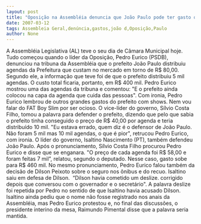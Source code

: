 ```yaml
---
layout: post
title: "Oposição na Assembléia denuncia que João Paulo pode ter gasto quase meio milhão com agendas"
date: 2007-03-12
tags: Assembleia Geral,denúncia,gastos,joão d,Oposição,Paulo
author: None
---
```

A Assembléia Legislativa (AL) teve o seu dia de Câmara Municipal hoje.
Tudo começou quando o líder da Oposição, Pedro Eurico (PSDB), denunciou na tribuna da Assembléia que o prefeito João Paulo distribuiu agendas da Prefeitura que custam no mercado em torno de R$ 80,00. 
Segundo ele, a informação que teve foi de que o prefeito distribuiu 5 mil agendas. O custo total ficaria, portanto, em R$ 400 mil. 
Pedro Eurico mostrou uma das agendas da tribuna e comentou: \"E o prefeito ainda colocou na capa da agenda que cuida das pessoas\". 
Com ironia, Pedro Eurico lembrou de outros grandes gastos do prefeito com shows. Nem vou falar do FAT Boy Slim por ser ocioso.
O vice-líder do governo, Sílvio Costa Filho, tomou a palavra para defender o prefeito, dizendo que pelo que sabia o prefeito tinha conseguido o preço de R$ 40,00 por agenda e teria distribuído 10 mil. 
\"Eu estava errado, quem diz é o defensor de João Paulo. Não foram 5 mil mas 10 mil agendas, o que é pior\", retrucou Pedro Eurico, com ironia.
O líder do governo, Isaltino Nascimento (PT), também defendeu João Paulo. 
Após o pronunciamento, Sílvio Costa Filho procurou Pedro Eurico e disse que se enganara. \"O preço de cada agenda foi R$ 58,00 e foram feitas 7 mil”, relatou, segundo o deputado. Nesse caso, gasto sobe para R$ 460 mil.
No mesmo pronunciamento, Pedro Eurico falou também da decisão de Dilson Peixoto sobre o seguro nos ônibus e do recuo. Isaltino saiu em defesa de Dilson.&nbsp; “Dilson havia cometido um deslize. corrigido depois que conversou com o governador e o secretário\".
A palavra deslize foi repetida por Pedro no sentido de que Isaltino havia acusado Dilson. Isaltino ainda pediu que o nome não fosse registrado nos anais da Assembléia, mas Pedro Eurico protestou e, no final das discussões, o presidente interino da mesa, Raimundo Pimental disse que a palavra seria mantida. 